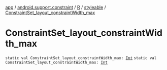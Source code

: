 [app](../../../index.md) / [android.support.constraint](../../index.md) / [R](../index.md) / [styleable](index.md) / [ConstraintSet_layout_constraintWidth_max](./-constraint-set_layout_constraint-width_max.md)

# ConstraintSet_layout_constraintWidth_max

`static val ConstraintSet_layout_constraintWidth_max: `[`Int`](https://kotlinlang.org/api/latest/jvm/stdlib/kotlin/-int/index.html)
`static val ConstraintSet_layout_constraintWidth_max: `[`Int`](https://kotlinlang.org/api/latest/jvm/stdlib/kotlin/-int/index.html)